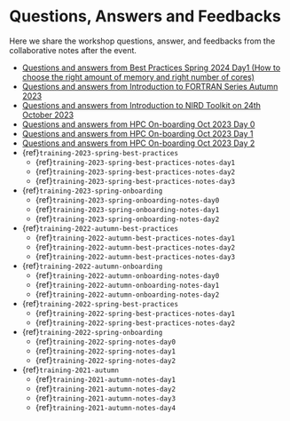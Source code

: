 # Questions, Answers and Feedbacks

Here we share the workshop questions, answer, and feedbacks from the collaborative 
notes after the event.
- [Questions and answers from Best Practices Spring 2024 Day1 (How to choose the right amount of memory and right number of cores)](https://md.sigma2.no/qanda-archive-best-practices-spring2024)
- [Questions and answers from Introduction to FORTRAN Series Autumn 2023](https://md.sigma2.no/YQjft6kvR5SUolKJtm3QOA)
- [Questions and answers from Introduction to NIRD Toolkit on 24th October 2023](https://md.sigma2.no/introduction-to-nird-toolkit)
- [Questions and answers from HPC On-boarding Oct 2023 Day 0](https://md.sigma2.no/q&aHPC-on-boarding-Oct2023-Day0)
- [Questions and answers from HPC On-boarding Oct 2023 Day 1](https://md.sigma2.no/q&aHPC-on-boarding-Oct2023-Day1) 
- [Questions and answers from HPC On-boarding Oct 2023 Day 2](https://md.sigma2.no/q&aHPC-on-boarding-Oct2023-Day2)  
- {ref}`training-2023-spring-best-practices`
  - {ref}`training-2023-spring-best-practices-notes-day1`
  - {ref}`training-2023-spring-best-practices-notes-day2`
  - {ref}`training-2023-spring-best-practices-notes-day3`
- {ref}`training-2023-spring-onboarding`
  - {ref}`training-2023-spring-onboarding-notes-day0`
  - {ref}`training-2023-spring-onboarding-notes-day1`
  - {ref}`training-2023-spring-onboarding-notes-day2`
- {ref}`training-2022-autumn-best-practices`
  - {ref}`training-2022-autumn-best-practices-notes-day1`
  - {ref}`training-2022-autumn-best-practices-notes-day2`
  - {ref}`training-2022-autumn-best-practices-notes-day3`
- {ref}`training-2022-autumn-onboarding`
  - {ref}`training-2022-autumn-onboarding-notes-day0`
  - {ref}`training-2022-autumn-onboarding-notes-day1`
  - {ref}`training-2022-autumn-onboarding-notes-day2`
- {ref}`training-2022-spring-best-practices`
  - {ref}`training-2022-spring-best-practices-notes-day1`
  - {ref}`training-2022-spring-best-practices-notes-day2`
- {ref}`training-2022-spring-onboarding`
  - {ref}`training-2022-spring-notes-day0`
  - {ref}`training-2022-spring-notes-day1`
  - {ref}`training-2022-spring-notes-day2`
- {ref}`training-2021-autumn`
  - {ref}`training-2021-autumn-notes-day1`
  - {ref}`training-2021-autumn-notes-day2`
  - {ref}`training-2021-autumn-notes-day3`
  - {ref}`training-2021-autumn-notes-day4`



